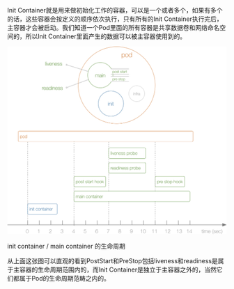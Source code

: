

Init Container就是用来做初始化工作的容器，可以是一个或者多个，如果有多个的话，这些容器会按定义的顺序依次执行，只有所有的Init Container执行完后，主容器才会被启动。我们知道一个Pod里面的所有容器是共享数据卷和网络命名空间的，所以Init Container里面产生的数据可以被主容器使用到的。

![](assets/markdown-img-paste-20190404173813723.png)



init container / main container 的生命周期

从上面这张图可以直观的看到PostStart和PreStop包括liveness和readiness是属于主容器的生命周期范围内的，而Init Container是独立于主容器之外的，当然它们都属于Pod的生命周期范畴之内的。
